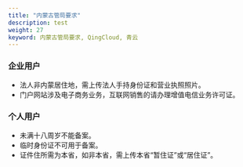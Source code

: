 ```yaml
---
title: "内蒙古管局要求"
description: test
weight: 27
keyword: 内蒙古管局要求, QingCloud, 青云
---
```




### 企业用户

- 法人非内蒙居住地，需上传法人手持身份证和营业执照照片。
- 门户网站涉及电子商务业务，互联网销售的请办理增值电信业务许可证。

### 个人用户

- 未满十八周岁不能备案。
- 临时身份证不可用于备案。
- 证件住所需为本省，如非本省，需上传本省“暂住证”或“居住证”。